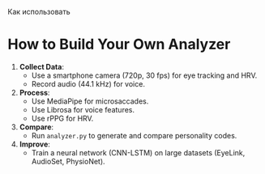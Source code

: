 Как использовать
# How to Build Your Own Analyzer
1. **Collect Data**:
   - Use a smartphone camera (720p, 30 fps) for eye tracking and HRV.
   - Record audio (44.1 kHz) for voice.
2. **Process**:
   - Use MediaPipe for microsaccades.
   - Use Librosa for voice features.
   - Use rPPG for HRV.
3. **Compare**:
   - Run `analyzer.py` to generate and compare personality codes.
4. **Improve**:
   - Train a neural network (CNN-LSTM) on large datasets (EyeLink, AudioSet, PhysioNet).
​​​​​​​​​​​​​​​​​​​​​​​​​​​​​​​​​​​​​​​​​​​​​​​​​​
